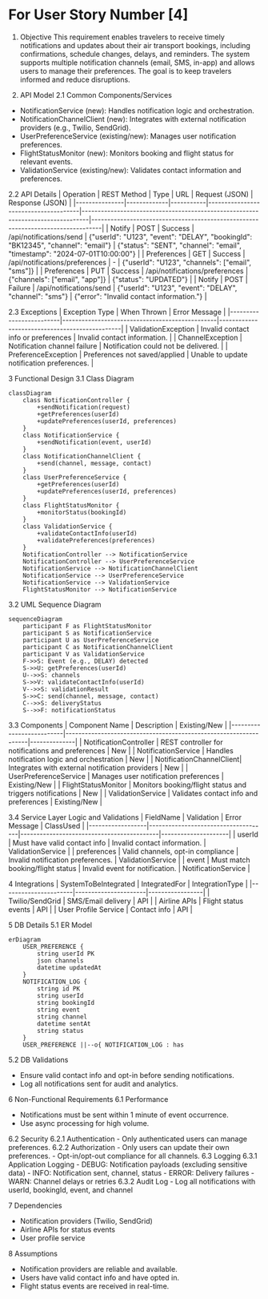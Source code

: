 # For User Story Number [4]
1. Objective
This requirement enables travelers to receive timely notifications and updates about their air transport bookings, including confirmations, schedule changes, delays, and reminders. The system supports multiple notification channels (email, SMS, in-app) and allows users to manage their preferences. The goal is to keep travelers informed and reduce disruptions.

2. API Model
  2.1 Common Components/Services
  - NotificationService (new): Handles notification logic and orchestration.
  - NotificationChannelClient (new): Integrates with external notification providers (e.g., Twilio, SendGrid).
  - UserPreferenceService (existing/new): Manages user notification preferences.
  - FlightStatusMonitor (new): Monitors booking and flight status for relevant events.
  - ValidationService (existing/new): Validates contact information and preferences.

  2.2 API Details
| Operation     | REST Method | Type      | URL                                  | Request (JSON)                                                                 | Response (JSON)                                                                 |
|---------------|-------------|-----------|--------------------------------------|--------------------------------------------------------------------------------|---------------------------------------------------------------------------------|
| Notify        | POST        | Success   | /api/notifications/send              | {"userId": "U123", "event": "DELAY", "bookingId": "BK12345", "channel": "email"} | {"status": "SENT", "channel": "email", "timestamp": "2024-07-01T10:00:00"}        |
| Preferences   | GET         | Success   | /api/notifications/preferences       | -                                                                              | {"userId": "U123", "channels": ["email", "sms"]}                               |
| Preferences   | PUT         | Success   | /api/notifications/preferences       | {"channels": ["email", "app"]}                                              | {"status": "UPDATED"}                                                          |
| Notify        | POST        | Failure   | /api/notifications/send              | {"userId": "U123", "event": "DELAY", "channel": "sms"}                   | {"error": "Invalid contact information."}                                      |

  2.3 Exceptions
| Exception Type           | When Thrown                                    | Error Message                                 |
|-------------------------|------------------------------------------------|-----------------------------------------------|
| ValidationException     | Invalid contact info or preferences             | Invalid contact information.                  |
| ChannelException        | Notification channel failure                    | Notification could not be delivered.          |
| PreferenceException     | Preferences not saved/applied                   | Unable to update notification preferences.    |

3 Functional Design
  3.1 Class Diagram
```mermaid
classDiagram
    class NotificationController {
        +sendNotification(request)
        +getPreferences(userId)
        +updatePreferences(userId, preferences)
    }
    class NotificationService {
        +sendNotification(event, userId)
    }
    class NotificationChannelClient {
        +send(channel, message, contact)
    }
    class UserPreferenceService {
        +getPreferences(userId)
        +updatePreferences(userId, preferences)
    }
    class FlightStatusMonitor {
        +monitorStatus(bookingId)
    }
    class ValidationService {
        +validateContactInfo(userId)
        +validatePreferences(preferences)
    }
    NotificationController --> NotificationService
    NotificationController --> UserPreferenceService
    NotificationService --> NotificationChannelClient
    NotificationService --> UserPreferenceService
    NotificationService --> ValidationService
    FlightStatusMonitor --> NotificationService
```

  3.2 UML Sequence Diagram
```mermaid
sequenceDiagram
    participant F as FlightStatusMonitor
    participant S as NotificationService
    participant U as UserPreferenceService
    participant C as NotificationChannelClient
    participant V as ValidationService
    F->>S: Event (e.g., DELAY) detected
    S->>U: getPreferences(userId)
    U-->>S: channels
    S->>V: validateContactInfo(userId)
    V-->>S: validationResult
    S->>C: send(channel, message, contact)
    C-->>S: deliveryStatus
    S-->>F: notificationStatus
```

  3.3 Components
| Component Name            | Description                                                      | Existing/New |
|--------------------------|------------------------------------------------------------------|--------------|
| NotificationController   | REST controller for notifications and preferences                 | New          |
| NotificationService      | Handles notification logic and orchestration                      | New          |
| NotificationChannelClient| Integrates with external notification providers                   | New          |
| UserPreferenceService    | Manages user notification preferences                             | Existing/New |
| FlightStatusMonitor      | Monitors booking/flight status and triggers notifications         | New          |
| ValidationService        | Validates contact info and preferences                            | Existing/New |

  3.4 Service Layer Logic and Validations
| FieldName        | Validation                          | Error Message                             | ClassUsed           |
|------------------|-------------------------------------|-------------------------------------------|---------------------|
| userId           | Must have valid contact info         | Invalid contact information.              | ValidationService   |
| preferences      | Valid channels, opt-in compliance    | Invalid notification preferences.         | ValidationService   |
| event            | Must match booking/flight status     | Invalid event for notification.           | NotificationService |

4 Integrations
| SystemToBeIntegrated | IntegratedFor         | IntegrationType |
|----------------------|----------------------|-----------------|
| Twilio/SendGrid      | SMS/Email delivery   | API             |
| Airline APIs         | Flight status events | API             |
| User Profile Service | Contact info         | API             |

5 DB Details
  5.1 ER Model
```mermaid
erDiagram
    USER_PREFERENCE {
        string userId PK
        json channels
        datetime updatedAt
    }
    NOTIFICATION_LOG {
        string id PK
        string userId
        string bookingId
        string event
        string channel
        datetime sentAt
        string status
    }
    USER_PREFERENCE ||--o{ NOTIFICATION_LOG : has
```

  5.2 DB Validations
- Ensure valid contact info and opt-in before sending notifications.
- Log all notifications sent for audit and analytics.

6 Non-Functional Requirements
  6.1 Performance
  - Notifications must be sent within 1 minute of event occurrence.
  - Use async processing for high volume.

  6.2 Security
    6.2.1 Authentication
    - Only authenticated users can manage preferences.
    6.2.2 Authorization
    - Only users can update their own preferences.
    - Opt-in/opt-out compliance for all channels.
  6.3 Logging
    6.3.1 Application Logging
    - DEBUG: Notification payloads (excluding sensitive data)
    - INFO: Notification sent, channel, status
    - ERROR: Delivery failures
    - WARN: Channel delays or retries
    6.3.2 Audit Log
    - Log all notifications with userId, bookingId, event, and channel

7 Dependencies
- Notification providers (Twilio, SendGrid)
- Airline APIs for status events
- User profile service

8 Assumptions
- Notification providers are reliable and available.
- Users have valid contact info and have opted in.
- Flight status events are received in real-time.